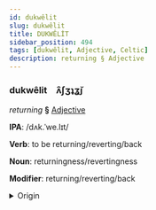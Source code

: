 ```yaml
---
id: dukwêlit
slug: dukwêlit
title: DUKWÊLİT
sidebar_position: 494
tags: [dukwêlit, Adjective, Celtic]
description: returning § Adjective
---
```


### dukwêlit&emsp;<span kind="abugida">ʌ̑ʃʒʇʓ̆ȷ</span>

*returning* **§** [Adjective](../../tags/Adjective)

**IPA**: /dʌk.ˈwe.lɪt/

**Verb**: to be returning/reverting/back

**Noun**: returningness/revertingness

**Modifier**: returning/reverting/back

<details>
    <summary>Origin</summary>
    Welsh dychwelyd /dəχˈweːlɪd/<br/>
    <em>Celtic Language Family</em>
</details>